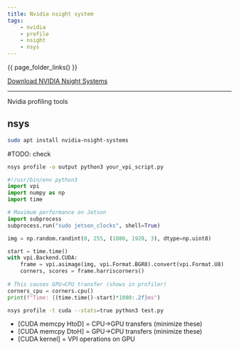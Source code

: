 ```yaml
---
title: Nvidia nsight system
tags:
    - nvidia
    - profile
    - nsight
    - nsys
---
```


{{ page_folder_links() }}



[Download NVIDIA Nsight Systems](https://developer.nvidia.com/nsight-systems/get-started)

---
Nvidia profiling tools


## nsys

```bash
sudo apt install nvidia-nsight-systems
```

#TODO: check
```bash 
nsys profile -o output python3 your_vpi_script.py


```

```python
#!/usr/bin/env python3
import vpi
import numpy as np
import time

# Maximum performance on Jetson
import subprocess
subprocess.run("sudo jetson_clocks", shell=True)

img = np.random.randint(0, 255, (1080, 1920, 3), dtype=np.uint8)

start = time.time()
with vpi.Backend.CUDA:
    frame = vpi.asimage(img, vpi.Format.BGR8).convert(vpi.Format.U8)
    corners, scores = frame.harriscorners()
    
# This causes GPU→CPU transfer (shows in profiler)
corners_cpu = corners.cpu()
print(f"Time: {(time.time()-start)*1000:.2f}ms")
```

```bash
nsys profile -t cuda --stats=true python3 test.py

```

- [CUDA memcpy HtoD] = CPU→GPU transfers (minimize these)
- [CUDA memcpy DtoH] = GPU→CPU transfers (minimize these)
- [CUDA kernel] = VPI operations on GPU
